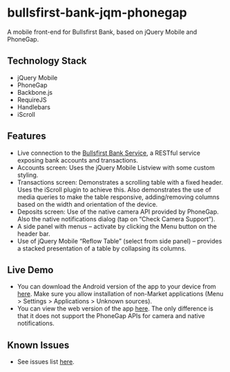 # bullsfirst-bank-jqm-phonegap

A mobile front-end for Bullsfirst Bank, based on jQuery Mobile and PhoneGap.

## Technology Stack
* jQuery Mobile
*	PhoneGap
*	Backbone.js
*	RequireJS
*	Handlebars
*	iScroll

## Features
*	Live connection to the [Bullsfirst Bank Service](https://github.com/archfirst/bullsfirst-bank-service), a RESTful service exposing bank accounts and transactions.
*	Accounts screen: Uses the jQuery Mobile Listview with some custom styling.
*	Transactions screen: Demonstrates a scrolling table with a fixed header. Uses the iScroll plugin to achieve this. Also demonstrates the use of media queries to make the table responsive, adding/removing columns based on the width and orientation of the device.
*	Deposits screen: Use of the native camera API provided by PhoneGap. Also the native notifications dialog (tap on “Check Camera Support”).
*	A side panel with menus – activate by clicking the Menu button on the header bar.
*	Use of jQuery Mobile “Reflow Table” (select from side panel) – provides a stacked presentation of a table by collapsing its columns. 

## Live Demo
*	You can download the Android version of the app to your device from [here](http://archfirst.org/sites/default/files/sources/BfBank.apk). Make sure you allow installation of non-Market applications (Menu > Settings > Applications > Unknown sources).
*	You can view the web version of the app [here](http://archfirst.org/bullsfirst-bank/). The only difference is that it does not support the PhoneGap APIs for camera and native notifications.

## Known Issues
*	See issues list [here](https://github.com/archfirst/bullsfirst-bank-jqm-phonegap/issues).

